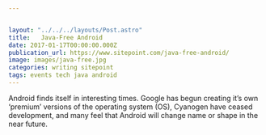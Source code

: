 ```yaml
---


layout: "../../../layouts/Post.astro"
title:   Java-Free Android
date: 2017-01-17T00:00:00.000Z
publication_url: https://www.sitepoint.com/java-free-android/
image: images/java-free.jpg
categories: writing sitepoint
tags: events tech java android
---
```


Android finds itself in interesting times. Google has begun creating it’s own ‘premium’ versions of the operating system (OS), Cyanogen have ceased development, and many feel that Android will change name or shape in the near future.
